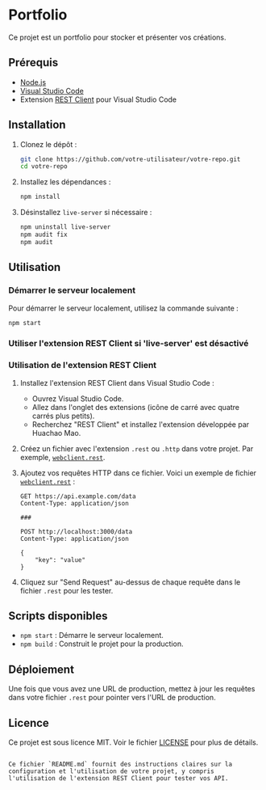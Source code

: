 # Portfolio

Ce projet est un portfolio pour stocker et présenter vos créations.

## Prérequis

- [Node.js](https://nodejs.org/)
- [Visual Studio Code](https://code.visualstudio.com/)
- Extension [REST Client](https://marketplace.visualstudio.com/items?itemName=humao.rest-client) pour Visual Studio Code

## Installation

1. Clonez le dépôt :
   ```bash
   git clone https://github.com/votre-utilisateur/votre-repo.git
   cd votre-repo
   ```

2. Installez les dépendances :
   ```bash
   npm install
   ```

3. Désinstallez `live-server` si nécessaire :
   ```bash
   npm uninstall live-server
   npm audit fix
   npm audit
   ```

## Utilisation

### Démarrer le serveur localement

Pour démarrer le serveur localement, utilisez la commande suivante :
```bash
npm start
```
### Utiliser l'extension REST Client si 'live-server'  est désactivé


### Utilisation de l'extension REST Client

1. Installez l'extension REST Client dans Visual Studio Code :
   - Ouvrez Visual Studio Code.
   - Allez dans l'onglet des extensions (icône de carré avec quatre carrés plus petits).
   - Recherchez "REST Client" et installez l'extension développée par Huachao Mao.

2. Créez un fichier avec l'extension `.rest` ou `.http` dans votre projet. Par exemple, [`webclient.rest`](command:_github.copilot.openRelativePath?%5B%7B%22scheme%22%3A%22file%22%2C%22authority%22%3A%22%22%2C%22path%22%3A%22%2Fc%3A%2FUsers%2Fepide%2FDesktop%2FPortFolio%2Fwebclient.rest%22%2C%22query%22%3A%22%22%2C%22fragment%22%3A%22%22%7D%5D "c:\Users\epide\Desktop\PortFolio\webclient.rest").

3. Ajoutez vos requêtes HTTP dans ce fichier. Voici un exemple de fichier [`webclient.rest`](command:_github.copilot.openRelativePath?%5B%7B%22scheme%22%3A%22file%22%2C%22authority%22%3A%22%22%2C%22path%22%3A%22%2Fc%3A%2FUsers%2Fepide%2FDesktop%2FPortFolio%2Fwebclient.rest%22%2C%22query%22%3A%22%22%2C%22fragment%22%3A%22%22%7D%5D "c:\Users\epide\Desktop\PortFolio\webclient.rest") :

   ```http
   GET https://api.example.com/data
   Content-Type: application/json

   ###

   POST http://localhost:3000/data
   Content-Type: application/json

   {
       "key": "value"
   }
   ```

4. Cliquez sur "Send Request" au-dessus de chaque requête dans le fichier `.rest` pour les tester.

## Scripts disponibles

- `npm start` : Démarre le serveur localement.
- `npm build` : Construit le projet pour la production.

## Déploiement

Une fois que vous avez une URL de production, mettez à jour les requêtes dans votre fichier `.rest` pour pointer vers l'URL de production.

## Licence

Ce projet est sous licence MIT. Voir le fichier [LICENSE](LICENSE) pour plus de détails.
```

Ce fichier `README.md` fournit des instructions claires sur la configuration et l'utilisation de votre projet, y compris l'utilisation de l'extension REST Client pour tester vos API.
